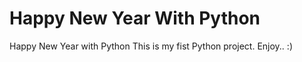 # Happy New Year With Python
Happy New Year with Python
This is my fist Python project. Enjoy.. :) 
